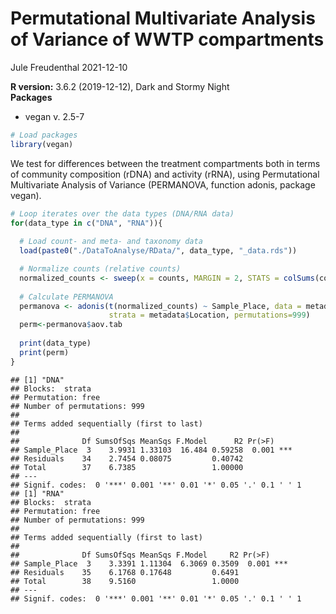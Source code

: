 Permutational Multivariate Analysis of Variance of WWTP compartments
================
Jule Freudenthal
2021-12-10

**R version:** 3.6.2 (2019-12-12), Dark and Stormy Night  
**Packages**

-   vegan v. 2.5-7

``` r
# Load packages
library(vegan)
```

We test for differences between the treatment compartments both in terms
of community composition (rDNA) and activity (rRNA), using Permutational
Multivariate Analysis of Variance (PERMANOVA, function adonis, package
vegan).

``` r
# Loop iterates over the data types (DNA/RNA data) 
for(data_type in c("DNA", "RNA")){
  
  # Load count- and meta- and taxonomy data
  load(paste0("./DataToAnalyse/RData/", data_type, "_data.rds"))

  # Normalize counts (relative counts)
  normalized_counts <- sweep(x = counts, MARGIN = 2, STATS = colSums(counts), FUN = '/')
  
  # Calculate PERMANOVA 
  permanova <- adonis(t(normalized_counts) ~ Sample_Place, data = metadata, method ="bray",
                      strata = metadata$Location, permutations=999)
  perm<-permanova$aov.tab
  
  print(data_type)
  print(perm)
}
```

    ## [1] "DNA"
    ## Blocks:  strata 
    ## Permutation: free
    ## Number of permutations: 999
    ## 
    ## Terms added sequentially (first to last)
    ## 
    ##              Df SumsOfSqs MeanSqs F.Model      R2 Pr(>F)    
    ## Sample_Place  3    3.9931 1.33103  16.484 0.59258  0.001 ***
    ## Residuals    34    2.7454 0.08075         0.40742           
    ## Total        37    6.7385                 1.00000           
    ## ---
    ## Signif. codes:  0 '***' 0.001 '**' 0.01 '*' 0.05 '.' 0.1 ' ' 1
    ## [1] "RNA"
    ## Blocks:  strata 
    ## Permutation: free
    ## Number of permutations: 999
    ## 
    ## Terms added sequentially (first to last)
    ## 
    ##              Df SumsOfSqs MeanSqs F.Model     R2 Pr(>F)    
    ## Sample_Place  3    3.3391 1.11304  6.3069 0.3509  0.001 ***
    ## Residuals    35    6.1768 0.17648         0.6491           
    ## Total        38    9.5160                 1.0000           
    ## ---
    ## Signif. codes:  0 '***' 0.001 '**' 0.01 '*' 0.05 '.' 0.1 ' ' 1
